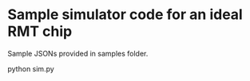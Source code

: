 # Sample simulator code for an ideal RMT chip

Sample JSONs provided in samples folder.

python sim.py <filename>
